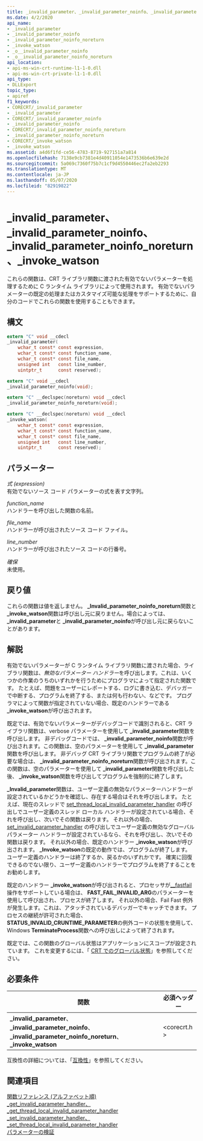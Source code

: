 ```yaml
---
title: _invalid_parameter、_invalid_parameter_noinfo、_invalid_parameter_noinfo_noreturn、_invoke_watson
ms.date: 4/2/2020
api_name:
- _invalid_parameter
- _invalid_parameter_noinfo
- _invalid_parameter_noinfo_noreturn
- _invoke_watson
- _o__invalid_parameter_noinfo
- _o__invalid_parameter_noinfo_noreturn
api_location:
- api-ms-win-crt-runtime-l1-1-0.dll
- api-ms-win-crt-private-l1-1-0.dll
api_type:
- DLLExport
topic_type:
- apiref
f1_keywords:
- CORECRT/_invalid_parameter
- _invalid_parameter
- CORECRT/_invalid_parameter_noinfo
- _invalid_parameter_noinfo
- CORECRT/_invalid_parameter_noinfo_noreturn
- _invalid_parameter_noinfo_noreturn
- CORECRT/_invoke_watson
- _invoke_watson
ms.assetid: a4d6f1fd-ce56-4783-8719-927151a7a814
ms.openlocfilehash: 7138e9cb7381e4d40911054e1473536b6e639e2d
ms.sourcegitcommit: 5a069c7360f75b7c1cf9d4550446ec2fa2eb2293
ms.translationtype: MT
ms.contentlocale: ja-JP
ms.lasthandoff: 05/07/2020
ms.locfileid: "82919822"
---
```

# <a name="_invalid_parameter-_invalid_parameter_noinfo-_invalid_parameter_noinfo_noreturn-_invoke_watson"></a>_invalid_parameter、_invalid_parameter_noinfo、_invalid_parameter_noinfo_noreturn、_invoke_watson

これらの関数は、CRT ライブラリ関数に渡された有効でないパラメーターを処理するために C ランタイム ライブラリによって使用されます。 有効でないパラメーターの既定の処理またはカスタマイズ可能な処理をサポートするために、自分のコードでこれらの関数を使用することもできます。

## <a name="syntax"></a>構文

```C
extern "C" void __cdecl
_invalid_parameter(
    wchar_t const* const expression,
    wchar_t const* const function_name,
    wchar_t const* const file_name,
    unsigned int   const line_number,
    uintptr_t      const reserved);

extern "C" void __cdecl
_invalid_parameter_noinfo(void);

extern "C" __declspec(noreturn) void __cdecl
_invalid_parameter_noinfo_noreturn(void);

extern "C" __declspec(noreturn) void __cdecl
_invoke_watson(
    wchar_t const* const expression,
    wchar_t const* const function_name,
    wchar_t const* const file_name,
    unsigned int   const line_number,
    uintptr_t      const reserved);
```

## <a name="parameters"></a>パラメーター

*式 (expression)*<br/>
有効でないソース コード パラメーターの式を表す文字列。

*function_name*<br/>
ハンドラーを呼び出した関数の名前。

*file_name*<br/>
ハンドラーが呼び出されたソース コード ファイル。

*line_number*<br/>
ハンドラーが呼び出されたソース コードの行番号。

*確保*<br/>
未使用。

## <a name="return-value"></a>戻り値

これらの関数は値を返しません。 **_Invalid_parameter_noinfo_noreturn**関数と **_invoke_watson**関数は呼び出し元に戻りません。場合によっては、 **_invalid_parameter**と **_invalid_parameter_noinfo**が呼び出し元に戻らないことがあります。

## <a name="remarks"></a>解説

有効でないパラメーターが C ランタイム ライブラリ関数に渡された場合、ライブラリ関数は、*無効なパラメーター ハンドラー*を呼び出します。これは、いくつかの作業のうちのいずれかを行うためにプログラマによって指定された関数です。 たとえば、問題をユーザーにレポートする、ログに書き込む、デバッガーで中断する、プログラムを終了する、または何も行わない、などです。 プログラマによって関数が指定されていない場合、既定のハンドラーである **_invoke_watson**が呼び出されます。

既定では、有効でないパラメーターがデバッグコードで識別されると、CRT ライブラリ関数は、verbose パラメーターを使用して **_invalid_parameter**関数を呼び出します。 非デバッグコードでは、 **_invalid_parameter_noinfo**関数が呼び出されます。この関数は、空のパラメーターを使用して **_invalid_parameter**関数を呼び出します。 非デバッグ CRT ライブラリ関数でプログラムの終了が必要な場合は、 **_invalid_parameter_noinfo_noreturn**関数が呼び出されます。この関数は、空のパラメーターを使用して **_invalid_parameter**関数を呼び出した後、 **_invoke_watson**関数を呼び出してプログラムを強制的に終了します。

**_Invalid_parameter**関数は、ユーザー定義の無効なパラメーターハンドラーが設定されているかどうかを確認し、存在する場合はそれを呼び出します。 たとえば、現在のスレッドで [set_thread_local_invalid_parameter_handler](set-invalid-parameter-handler-set-thread-local-invalid-parameter-handler.md) の呼び出しでユーザー定義のスレッド ローカル ハンドラーが設定されている場合、それを呼び出し、次いでその関数は戻ります。 それ以外の場合、[set_invalid_parameter_handler](set-invalid-parameter-handler-set-thread-local-invalid-parameter-handler.md) の呼び出しでユーザー定義の無効なグローバル パラメーター ハンドラーが設定されているなら、それを呼び出し、次いでその関数は戻ります。 それ以外の場合、既定のハンドラー **_invoke_watson**が呼び出されます。 **_Invoke_watson**の既定の動作では、プログラムが終了します。 ユーザー定義のハンドラーは終了するか、戻るかのいずれかです。 確実に回復できるのでない限り、ユーザー定義のハンドラーでプログラムを終了することをお勧めします。

既定のハンドラー **_invoke_watson**が呼び出されると、プロセッサが[__fastfail](../../intrinsics/fastfail.md)操作をサポートしている場合は、 **FAST_FAIL_INVALID_ARG**のパラメーターを使用して呼び出され、プロセスが終了します。 それ以外の場合、Fail Fast 例外が発生します。これは、アタッチされているデバッガーでキャッチできます。 プロセスの継続が許可された場合、 **STATUS_INVALID_CRUNTIME_PARAMETER**の例外コードの状態を使用して、Windows **TerminateProcess**関数への呼び出しによって終了されます。

既定では、この関数のグローバル状態はアプリケーションにスコープが設定されています。 これを変更するには、「 [CRT でのグローバル状態](../global-state.md)」を参照してください。

## <a name="requirements"></a>必要条件

|関数|必須ヘッダー|
|--------------|------------------|
|**_invalid_parameter**、 **_invalid_parameter_noinfo**、 **_invalid_parameter_noinfo_noreturn**、 **_invoke_watson**|\<corecrt.h >|

互換性の詳細については、「[互換性](../../c-runtime-library/compatibility.md)」を参照してください。

## <a name="see-also"></a>関連項目

[関数リファレンス (アルファベット順)](crt-alphabetical-function-reference.md)<br/>
[_get_invalid_parameter_handler、_get_thread_local_invalid_parameter_handler](get-invalid-parameter-handler-get-thread-local-invalid-parameter-handler.md)<br/>
[_set_invalid_parameter_handler、_set_thread_local_invalid_parameter_handler](set-invalid-parameter-handler-set-thread-local-invalid-parameter-handler.md)<br/>
[パラメーターの検証](../../c-runtime-library/parameter-validation.md)<br/>

